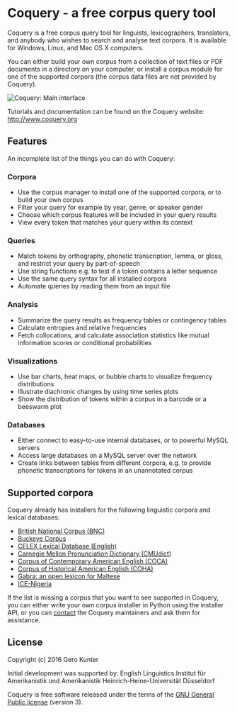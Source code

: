 # Coquery - a free corpus query tool

Coquery is a free corpus query tool for linguists, lexicographers, 
translators, and anybody who wishes to search and analyse text corpora.
It is available for Windows, Linux, and Mac OS X computers.

You can either build your own corpus from a collection of text files
or PDF documents in a directory on your computer, or install a corpus 
module for one of the supported corpora (the corpus data files are not
provided by Coquery).

![Coquery: Main interface](http://www.coquery.org/_images/showcase.png)

Tutorials and documentation can be found on the Coquery website: 
    http://www.coquery.org

## Features

An incomplete list of the things you can do with Coquery:

### Corpora
* Use the corpus manager to install one of the supported corpora, or to 
  build your own corpus
* Filter your query for example by year, genre, or speaker gender
* Choose which corpus features will be included in your query results
* View every token that matches your query within its context

### Queries
* Match tokens by orthography, phonetic transcription, lemma, or gloss, and restrict 
  your query by part-of-speech
* Use string functions e.g. to test if a token contains a letter sequence
* Use the same query syntax for all installed corpora
* Automate queries by reading them from an input file

### Analysis
* Summarize the query results as frequency tables or contingency tables
* Calculate entropies and relative frequencies
* Fetch collocations, and calculate association statistics like mutual 
  information scores or conditional probabilities

### Visualizations

* Use bar charts, heat maps, or bubble charts to visualize frequency 
  distributions
* Illustrate diachronic changes by using time series plots
* Show the distribution of tokens within a corpus in a barcode or a beeswarm 
  plot

### Databases

* Either connect to easy-to-use internal databases, or to powerful MySQL 
  servers
* Access large databases on a MySQL server over the network
* Create links between tables from different corpora, e.g. to provide
  phonetic transcriptions for tokens in an unannotated corpus

## Supported corpora

Coquery already has installers for the following linguistic corpora and 
lexical databases:

* [British National Corpus (BNC)](http://www.natcorp.ox.ac.uk/)
* [Buckeye Corpus](http://buckeyecorpus.osu.edu/)
* [CELEX Lexical Database (English)](https://catalog.ldc.upenn.edu/LDC96L14)
* [Carnegie Mellon Pronunciation Dictionary (CMUdict)](http://www.speech.cs.cmu.edu/cgi-bin/cmudict)
* [Corpus of Contemporary American English (COCA)](http://corpus.byu.edu/coca/)
* [Corpus of Historical American English (COHA)](http://corpus.byu.edu/coha/)
* [Ġabra: an open lexicon for Maltese](http://mlrs.research.um.edu.mt/resources/gabra/)
* [ICE-Nigeria](http://sourceforge.net/projects/ice-nigeria/) 

If the list is missing a corpus that you want to see supported in Coquery, 
you can either write your own corpus installer in Python using the installer 
API, or you can [contact](http://www.coquery.org/contact) the Coquery 
maintainers and ask them for assistance.

## License

Copyright (c) 2016 Gero Kunter

Initial development was supported by:
    English Linguistics
    Institut für Amerikanistik und Amerikanistik
    Heinrich-Heine-Universität Düsseldorf
    
Coquery is free software released under the terms of the 
[GNU General Public license](http://www.coquery.org/license) (version 3).